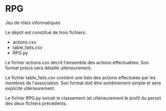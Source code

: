 # RPG
Jeu de rôles informatiques

Le dépôt est constitué de trois fichiers:
+ actions.csv
+ table_faits.csv
+ RPG.py

Le fichier actions.csv décrit l'ensemble des actions effectuables. Son format précis sera détaillé ultérieurement.

Le fichier table_faits.csv contient une liste des actions effectuées par les membres de l'association. Son format doit être extrêmement simple et sera explicité ultérieurement.

Le fichier RPG.py extrait le classement (et ultérieurement le profil du perso) des deux fichiers précédents.

